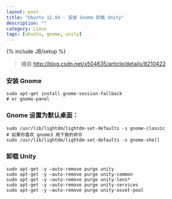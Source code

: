 ```yaml
---
layout: post
title: "Ubuntu 12.04 - 安装 Gnome 卸载 Unity"
description: ""
category: Linux
tags: [ubuntu, gnome, unity]
---
```

{% include JB/setup %}

> 摘自 http://blog.csdn.net/x504635/article/details/8210422

### 安装 Gnome

    sudo apt-get install gnome-session-fallback 
    # or gnome-panel

### Gnome 设置为默认桌面：

    sudo /usr/lib/lightdm/lightdm-set-defaults -s gnome-classic
    # 如果你喜欢 gnome3 用下面的命令
    sudo /usr/lib/lightdm/lightdm-set-defaults -s gnome-shell

### 卸载 Unity

    sudo apt-get -y –auto-remove purge unity
    sudo apt-get -y –auto-remove purge unity-common
    sudo apt-get -y –auto-remove purge unity-lens*
    sudo apt-get -y –auto-remove purge unity-services
    sudo apt-get -y –auto-remove purge unity-asset-pool

